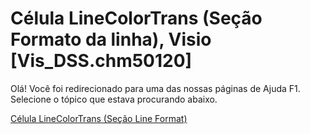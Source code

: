 
# Célula LineColorTrans (Seção Formato da linha), Visio [Vis_DSS.chm50120]

Olá! Você foi redirecionado para uma das nossas páginas de Ajuda F1. Selecione o tópico que estava procurando abaixo.

[Célula LineColorTrans (Seção Line Format)](http://msdn.microsoft.com/library/b68054b5-7efd-1156-9dc1-5ec94e18d227%28Office.15%29.aspx)
